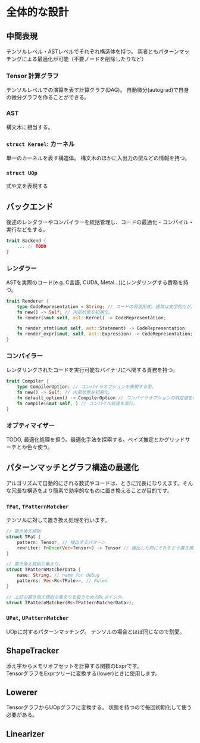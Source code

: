 # 全体的な設計

## 中間表現

テンソルレベル・ASTレベルでそれぞれ構造体を持つ。
両者ともパターンマッチングによる最適化が可能（不要ノードを削除したりなど）

### Tensor 計算グラフ

テンソルレベルでの演算を表す計算グラフ(DAG)。
自動微分(autograd)で自身の微分グラフを作ることができる。

### AST

構文木に相当する。

### `struct Kernel`: カーネル

単一のカーネルを表す構造体。
構文木のほかに入出力の型などの情報を持つ。

### `struct UOp`

式や文を表現する

## バックエンド

後述のレンダラーやコンパイラーを統括管理し、コードの最適化・コンパイル・実行などをする。

```rust
trait Backend {
    ... // TODO
}
```

### レンダラー

ASTを実際のコード(e.g. C言語, CUDA, Metal...)にレンダリングする責務を持つ。

```rust
trait Renderer {
    type CodeRepresentation = String; // コードの表現形式。通常は文字列だが、バイト列を扱うケースも想定して一応ジェネリックにしておく。
    fn new() -> Self; // 内部状態を初期化。
    fn render(&mut self, ast::Kernel) -> CodeRepresentation;

    fn render_stmt(&mut self, ast::Statement) -> CodeRepresentation;
    fn render_expr(&mut, self, ast::Expression) -> CodeRepresentation;
}
```

### コンパイラー

レンダリングされたコードを実行可能なバイナリにへ関する責務を持つ。

```rust
trait Compiler {
    type CompilerOption; // コンパイラオプションを表現する型。
    fn new() -> Self; // 内部状態を初期化。
    fn default_option() -> CompilerOption // コンパイラオプションの既定値を取得
    fn compile(&mut self, ) // コンパイル処理を実行。
}
```

### オプティマイザー

TODO, 最適化処理を担う。最適化手法を探索する。ベイズ推定とかグリッドサーチとか色々使う。

## パターンマッチとグラフ構造の最適化

アルゴリズムで自動的にされる数式やコードは、ときに冗長になりえます。そんな冗長な構造をより簡素で効率的なものに置き換えることが目的です。

### `TPat`, `TPatternMatcher`

テンソルに対して置き換え処理を行います。

```rust
// 置き換え規則
struct TPat {
    pattern: Tensor, // 検出するパターン
    rewriter: FnOnce(Vec<Tensor>) -> Tensor // 検出した際にそれをどう置き換えるかのクロージャー
}

// 置き換え規則の集まり。
struct TPatternMatcherData {
    name: String, // name for debug
    patterns: Vec<Rc<TRule>>, // Rules
}

// 上記の置き換え規則の集まりを扱うためのRcポインタ。
struct TPatternMatcher(Rc<TPatternMatcherData>);
```

### `UPat`, `UPatternMatcher`

UOpに対するパターンマッチング。
テンソルの場合とほぼ同じなので割愛。

## ShapeTracker

添え字からメモリオフセットを計算する関数のExprです。  
TensorグラフをExprツリーに変換する(lower)ときに使用します。

## Lowerer

TensorグラフからUOpグラフに変換する。
状態を持つので毎回初期化して使う必要がある。

## Linearizer
